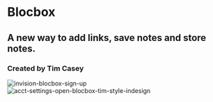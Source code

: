 # Blocbox
## A new way to add links, save notes and store notes.
### Created by **Tim Casey**
![invision-blocbox-sign-up](https://cloud.githubusercontent.com/assets/23002297/25367976/6a34df14-2947-11e7-85e9-62618847e1e8.jpg)
![acct-settings-open-blocbox-tim-style-indesign](https://cloud.githubusercontent.com/assets/23002297/25367988/7da09f8e-2947-11e7-9f09-9a167c1ef336.jpg)

